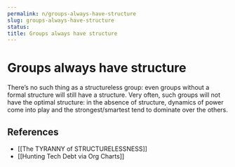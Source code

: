 ```yaml
---
permalink: n/groups-always-have-structure
slug: groups-always-have-structure
status: 
title: Groups always have structure
---
```

# Groups always have structure

There’s no such thing as a structureless group: even groups without a formal structure will still have a structure. Very often, such groups will not have the optimal structure: in the absence of structure, dynamics of power come into play and the strongest/smartest tend to dominate over the others.

## References

- [[The TYRANNY of STRUCTURELESSNESS]]
- [[Hunting Tech Debt via Org Charts]]

